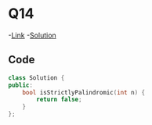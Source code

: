 # Q14

-[Link](https://leetcode.com/problems/strictly-palindromic-number/)
-[Solution](https://leetcode.com/problems/strictly-palindromic-number/submissions/885201955/)

## Code

```cpp
class Solution {
public:
    bool isStrictlyPalindromic(int n) {
        return false;
    }
};
```